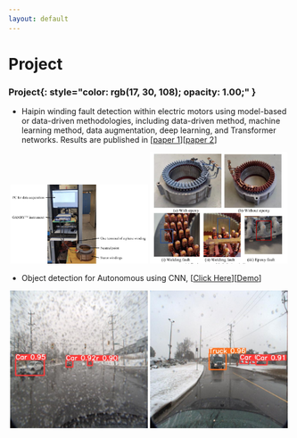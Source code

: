 ```yaml
---
layout: default
---
```


# Project



### **Project**{: style="color: rgb(17, 30, 108); opacity: 1.00;" }

* Haipin winding fault detection within electric motors using model-based or data-driven methodologies, including data-driven method, machine learning method, data augmentation, deep learning, and Transformer networks. Results are published in [[<u>paper 1</u>](https://ieeexplore.ieee.org/document/10533246)][[<u>paper 2</u>](https://ieeexplore.ieee.org/abstract/document/10231148)]


<p>
<div align="center">
   <img width="49%"/ src="/images/lab_setup.png">
   <img width="49%"/ src="/images/samples.JPG">
</div>
</p>

<!-- ![Lab setup](/images/lab_setup.png "Title")

![Hairpin windings samples](/images/samples.JPG "Title") -->

* Object detection for Autonomous using CNN, [[<u>Click Here</u>](https://github.com/ditto2003/SEP788-789)][[<u>Demo</u>](https://www.youtube.com/watch?v=wEODwX2QJz0)]


<p>
<div align="center">
   <img width="49%"/ src="/images/Objects_det_2.jpg">
   <img width="49%"/ src="/images/Objects_det.jpg">
</div>
</p>

&nbsp;
&nbsp;
&nbsp;
&nbsp;
